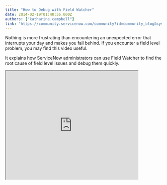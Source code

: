 ```yaml
---
title: "How to Debug with Field Watcher"
date: 2014-02-19T01:40:55.000Z
authors: ["katharine.campbell"]
link: "https://community.servicenow.com/community?id=community_blog&sys_id=f2dc2a65dbd0dbc01dcaf3231f9619b0"
---
```

<p class="p1"><span class="s1">Nothing is more frustrating than encountering an unexpected error that interrupts your day and makes you fall behind. If you encounter a field level problem, you may find this video useful. </span></p><p class="p1"></p><p class="p1"><span class="s1">It explains how ServiceNow administrators can use Field Watcher to find the root cause of field level issues and debug them quickly. </span></p><p class="p1"></p><p><iframe src="https://youtube.com/embed/NEaahrwgqXM" width="425" height="350"/></p><p class="p1"></p><p class="p1"><span class="s1">For more information on debugging with field watcher, see:</span></p><p class="p1"></p><p class="p1"><span class="s1">ServiceNow Wiki   </span></p><p class="p3"><span class="s2"><a title="k-external-small" class="jive-link-external-small" href="http://wiki.servicenow.com/index.php?title=Field_Watcher" rel="nofollow" target="_blank">http://wiki.servicenow.com/index.php?title=Field_Watcher</a></span></p><p class="p3"><span class="s2"><br/></span></p><p class="p2"></p><p class="p1"><span class="s1">Your feedback helps us better serve you! Did you find this video helpful? Leave us a comment to tell us why or why not. </span></p>